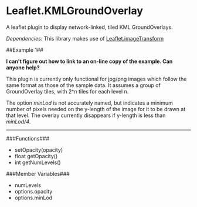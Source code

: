 # Leaflet.KMLGroundOverlay
A leaflet plugin to display network-linked, tiled KML GroundOverlays.

*Dependencies:* This library makes use of [Leaflet.imageTransform](https://github.com/ScanEx/Leaflet.imageTransform)

##Example 1##

**I can't figure out how to link to an on-line copy of the example. Can anyone help?**

This plugin is currently only functional for jpg/png images which follow the same format as those of the sample data. It assumes a group of GroundOverlay tiles, with 2^n tiles for each level n.

The option *minLod* is not accurately named, but indicates a minimum number of pixels needed on the y-length of the image for it to be drawn at that level. The overlay currently disappears if y-length is less than *minLod/4*.

----------

###Functions###

- setOpacity(opacity)
- float getOpacity()
- int getNumLevels()

###Member Variables###

- numLevels
- options.opacity
- options.minLod




